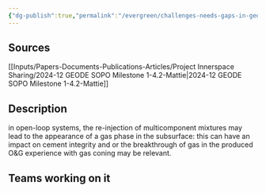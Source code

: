 ```yaml
---
{"dg-publish":true,"permalink":"/evergreen/challenges-needs-gaps-in-geothermal/impact-of-non-condensable-gases-in-the-completion-design/","tags":["need"]}
---
```


## Sources
[[Inputs/Papers-Documents-Publications-Articles/Project Innerspace Sharing/2024-12 GEODE SOPO Milestone 1-4.2-Mattie\|2024-12 GEODE SOPO Milestone 1-4.2-Mattie]]

## Description
in open-loop systems, the re-injection of multicomponent mixtures may lead to the appearance of a gas phase in the subsurface: this can have an impact on cement integrity and or the breakthrough of gas in the produced O&G experience with gas coning may be relevant.

## Teams working on it


